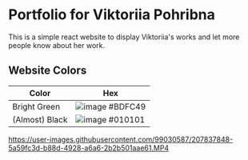 
# Portfolio for Viktoriia Pohribna

This is a simple react website to display Viktoriia's works and let more people know about her work.

## Website Colors

| Color             | Hex                                                                |
| ----------------- | ------------------------------------------------------------------ |
| Bright Green | ![image](https://user-images.githubusercontent.com/99030587/207841683-57ecaa40-3652-4c36-b4f2-747f37805bd7.png) #BDFC49 |
| (Almost) Black| ![image](https://user-images.githubusercontent.com/99030587/207841750-1ecfddeb-19c0-4ace-8c03-360f9be1b64a.png) #010101 |


https://user-images.githubusercontent.com/99030587/207837848-5a59fc3d-b88d-4928-a6a6-2b2b501aae61.MP4
